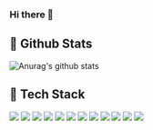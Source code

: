 ### Hi there 👋

  ## 🔭 Github Stats
 ![Anurag's github stats](https://github-readme-stats.vercel.app/api?username=SanghyupTwo&show_icons=true&theme=tokyonight)
  
  ## 🌱 Tech Stack
  <img src="https://img.shields.io/badge/Python-3766AB?style=flat-square&logo=Python&logoColor=white"/></a>
  <img src="https://img.shields.io/badge/Java-007396?style=flat&logo=OpenJDK&logoColor=white"/>
  <img src="https://img.shields.io/badge/C-A8B9CC?style=flat&logo=C&logoColor=white"/>
  <img src="https://img.shields.io/badge/Spring-6DB33F?style=flat&logo=Spring&logoColor=white"/>
  <img src="https://img.shields.io/badge/Spring Boot-6DB33F?style=flat&logo=Spring Boot&logoColor=white"/>
  <img src="https://img.shields.io/badge/Spring Security-6DB33F?style=flat&logo=Spring Security&logoColor=white"/>
  <img src="https://img.shields.io/badge/MySQL-4479A1?style=flat&logo=MySQL&logoColor=white"/>
  <img src="https://img.shields.io/badge/Amazon AWS-232F3E?style=flat&logo=Amazon AWS&logoColor=white"/>
  <img src="https://img.shields.io/badge/Amazon EC2-FF9900?style=flat&logo=Amazon EC2&logoColor=white"/>
  <img src="https://img.shields.io/badge/Amazon RDS-527FFF?style=flat&logo=Amazon RDS&logoColor=white"/>
  <img src="https://img.shields.io/badge/Amazon S3-569A31?style=flat&logo=Amazon S3&logoColor=white"/>
  <img src="https://img.shields.io/badge/Ubuntu-E95420?style=flat&logo=Ubuntu3&logoColor=white"/>
  
  
</div>


<!--
**soyoung96/soyoung96** is a ✨ _special_ ✨ repository because its `README.md` (this file) appears on your GitHub profile.
Here are some ideas to get you started:
- 🔭 I’m currently working on ...
- 🌱 I’m currently learning ...
- 👯 I’m looking to collaborate on ...
- 🤔 I’m looking for help with ...
- 💬 Ask me about ...
- 📫 How to reach me: ...
- 😄 Pronouns: ...
- ⚡ Fun fact: ...
 ## 🎯 Baekjoon solved rank
  [![Solved.ac Profile](http://mazassumnida.wtf/api/v2/generate_badge?boj=psy411301)](https://solved.ac/psy411301/)
-->

